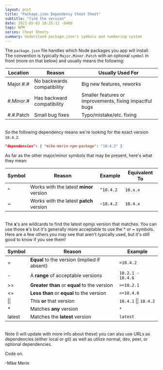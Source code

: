 ```yaml
---
layout: post
title: "Package.json Dependency Cheat Sheet"
subtitle: "find the version"
date: 2021-05-03 18:25:12 -0400
tags: NPM
series: Cheat Sheets
summary: Understand package.json's symbols and numbering system
---
```

The `package.json` file handles which Node packages you app will install. The convention is typically `Major.Minor.Patch` with an optional `symbol` in front (more on that below) and usually means the following:

| Location | Reason | Usually Used For |
|---|---|---|
| Major.#.# | No backwards compatibility | Big new features, reworks |
| #.Minor.# | Has backward compatibility | Smaller features or improvements, fixing impactful bugs |
| #.#.Patch | Small bug fixes | Typo/mistake/etc. fixing |

\
So the following dependency means we're looking for the exact version `10.4.2`.
```json
"dependencies": { "mike-merin-npm-package": "10.4.2" }
```

 As far as the other major/minor symbols that may be present, here's what they mean:

| Symbol | Reason | Example | Equivalent To |
|---|---|---|---|
| ^ | Works with the latest **minor** version | `^10.4.2` | `10.x.x` |
| ~ | Works with the latest **patch** version | `~10.4.2` | `10.4.x` |

\
The **x**'s are wildcards to find the latest npmjs version that matches. You can use those **x**'s but it's generally more acceptable to use the **^** or **~** symbols. Here are a few others you may see that aren't typically used, but it's still good to know if you see them!

| Symbol | Reason | Example |
|---|---|---|
| = | **Equal** to the version (implied if absent) | `=10.4.2` |
| - | A **range** of acceptable versions | `10.2.1 - 10.4.6` |
| >= | **Greater than** or **equal** to the version | `>=10.2.1` |
| <= | **Less than** or **equal** to the version | `<=10.4.6` |
| \|\| | This **or** that version | `10.4.1` \|\| `10.4.2` |
| * | Matches **any** version | `*` |
| latest | Matches the **latest** version | `latest` |

\
Note (I will update with more info about these) you can also use URLs as dependencies (either local or git) as well as utilize normal, dev, peer, or optional dependencies.

Code on.

-Mike Merin
